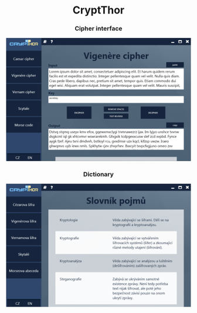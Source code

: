 <h1 align="center">CryptThor</h1>

<h3 align="center">Cipher interface</h3>
<p align="center">
    <img alt="Cipher interface" src="/demos/demo_encryption.png">
</p>

<h3 align="center">Dictionary</h3>
<p align="center">
    <img alt="Dictionary" src="/demos/demo_dictionary.png">
</p>

